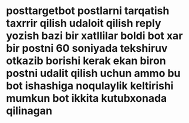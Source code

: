 # posttargetbot postlarni tarqatish taxrrir qilish udaloit qilish reply yozish bazi bir xatllilar boldi bot xar bir postni 60 soniyada tekshiruv otkazib borishi kerak ekan biron postni udalit qilish uchun ammo bu bot ishashiga noqulaylik keltirishi mumkun bot ikkita kutubxonada qilinagan

